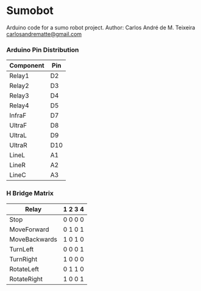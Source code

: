 ﻿# Sumobot

Arduino code for a sumo robot project.
Author: Carlos André de M. Teixeira
	carlosandrematte@gmail.com


### Arduino Pin Distribution

Component	| Pin
   ------------ | -------------
Relay1		|	D2
Relay2		|	D3
Relay3		|	D4
Relay4		|	D5
InfraF		|	D7
UltraF		|	D8
UltraL		|	D9
UltraR		| 	D10
LineL		|	A1
LineR		|	A2
LineC		|	A3


### H Bridge Matrix

Relay 		| 1 2 3 4
   ------------ | -------------
Stop 		| 0 0 0 0
MoveForward 	| 0 1 0 1
MoveBackwards   | 1 0 1 0
TurnLeft 	| 0 0 0 1
TurnRight       | 1 0 0 0
RotateLeft	| 0 1 1 0
RotateRight	| 1 0 0 1



